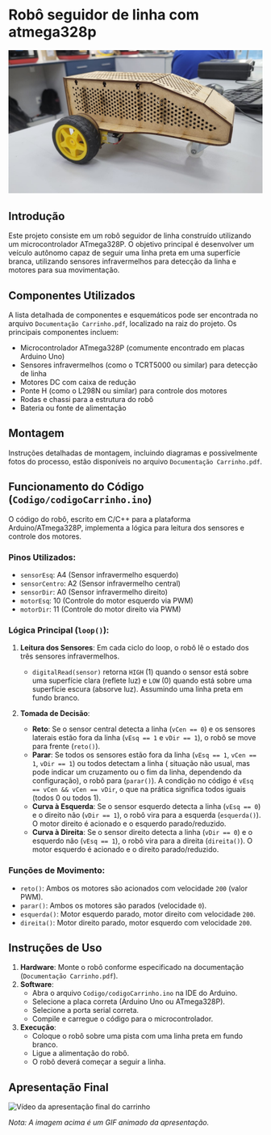 # Robô seguidor de linha com atmega328p

![Foto do carrinho pronto](Imagens/carrinho_pronto.png)

## Introdução

Este projeto consiste em um robô seguidor de linha construído utilizando um microcontrolador ATmega328P. O objetivo principal é desenvolver um veículo autônomo capaz de seguir uma linha preta em uma superfície branca, utilizando sensores infravermelhos para detecção da linha e motores para sua movimentação.

## Componentes Utilizados

A lista detalhada de componentes e esquemáticos pode ser encontrada no arquivo `Documentação Carrinho.pdf`, localizado na raiz do projeto. Os principais componentes incluem:

* Microcontrolador ATmega328P (comumente encontrado em placas Arduino Uno)
* Sensores infravermelhos (como o TCRT5000 ou similar) para detecção de linha
* Motores DC com caixa de redução
* Ponte H (como o L298N ou similar) para controle dos motores
* Rodas e chassi para a estrutura do robô
* Bateria ou fonte de alimentação

## Montagem

Instruções detalhadas de montagem, incluindo diagramas e possivelmente fotos do processo, estão disponíveis no arquivo `Documentação Carrinho.pdf`.

## Funcionamento do Código (`Codigo/codigoCarrinho.ino`)

O código do robô, escrito em C/C++ para a plataforma Arduino/ATmega328P, implementa a lógica para leitura dos sensores e controle dos motores.

### Pinos Utilizados:
* `sensorEsq`: A4 (Sensor infravermelho esquerdo)
* `sensorCentro`: A2 (Sensor infravermelho central)
* `sensorDir`: A0 (Sensor infravermelho direito)
* `motorEsq`: 10 (Controle do motor esquerdo via PWM)
* `motorDir`: 11 (Controle do motor direito via PWM)

### Lógica Principal (`loop()`):

1.  **Leitura dos Sensores**: Em cada ciclo do loop, o robô lê o estado dos três sensores infravermelhos.
    *   `digitalRead(sensor)` retorna `HIGH` (1) quando o sensor está sobre uma superfície clara (reflete luz) e `LOW` (0) quando está sobre uma superfície escura (absorve luz). Assumindo uma linha preta em fundo branco.

2.  **Tomada de Decisão**:
    *   **Reto**: Se o sensor central detecta a linha (`vCen == 0`) e os sensores laterais estão fora da linha (`vEsq == 1` e `vDir == 1`), o robô se move para frente (`reto()`).
    *   **Parar**: Se todos os sensores estão fora da linha (`vEsq == 1`, `vCen == 1`, `vDir == 1`) ou todos detectam a linha ( situação não usual, mas pode indicar um cruzamento ou o fim da linha, dependendo da configuração), o robô para (`parar()`). A condição no código é `vEsq == vCen && vCen == vDir`, o que na prática significa todos iguais (todos 0 ou todos 1).
    *   **Curva à Esquerda**: Se o sensor esquerdo detecta a linha (`vEsq == 0`) e o direito não (`vDir == 1`), o robô vira para a esquerda (`esquerda()`). O motor direito é acionado e o esquerdo parado/reduzido.
    *   **Curva à Direita**: Se o sensor direito detecta a linha (`vDir == 0`) e o esquerdo não (`vEsq == 1`), o robô vira para a direita (`direita()`). O motor esquerdo é acionado e o direito parado/reduzido.

### Funções de Movimento:
*   `reto()`: Ambos os motores são acionados com velocidade `200` (valor PWM).
*   `parar()`: Ambos os motores são parados (velocidade `0`).
*   `esquerda()`: Motor esquerdo parado, motor direito com velocidade `200`.
*   `direita()`: Motor direito parado, motor esquerdo com velocidade `200`.

## Instruções de Uso

1.  **Hardware**: Monte o robô conforme especificado na documentação (`Documentação Carrinho.pdf`).
2.  **Software**:
    *   Abra o arquivo `Codigo/codigoCarrinho.ino` na IDE do Arduino.
    *   Selecione a placa correta (Arduino Uno ou ATmega328P).
    *   Selecione a porta serial correta.
    *   Compile e carregue o código para o microcontrolador.
3.  **Execução**:
    *   Coloque o robô sobre uma pista com uma linha preta em fundo branco.
    *   Ligue a alimentação do robô.
    *   O robô deverá começar a seguir a linha.

## Apresentação Final

![Vídeo da apresentação final do carrinho](Imagens/carrinho_apresentacao.png)

*Nota: A imagem acima é um GIF animado da apresentação.*
